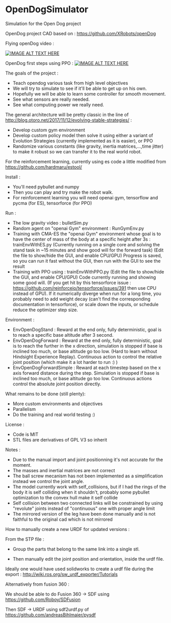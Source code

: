 # OpenDogSimulator
Simulation for the Open Dog project

OpenDog project CAD based on :
https://github.com/XRobots/openDog

Flying openDog video :

[![IMAGE ALT TEXT HERE](https://img.youtube.com/vi/ocgPrY2Uf6A/0.jpg)](https://www.youtube.com/watch?v=ocgPrY2Uf6A)

OpenDog first steps using PPO :
[![IMAGE ALT TEXT HERE](https://img.youtube.com/vi/7W0jh5ahT-E/0.jpg)](https://www.youtube.com/watch?v=7W0jh5ahT-E)


The goals of the project :
- Teach opendog various task from high level objectives
- We will try to simulate to see if it'll be able to get up on his own.
- Hopefully we will be able to learn some controller for smooth movement.
- See what sensors are really needed.
- See what computing power we really need.

The general architecture will be pretty classic in the line of http://blog.otoro.net/2017/11/12/evolving-stable-strategies/ :

- Develop custom gym environment
- Develop custom policy model then solve it using either a variant of Evolution Strategies (currently implemented as it is easier), or PPO
- Randomize various constants (like gravity, inertia matrices,...,time jitter) to make it robust so we can transfer it to the real world robot.

For the reinforcement learning, currently using es code a little modified from https://github.com/hardmaru/estool/ 

Install :

- You'll need pybullet and numpy
- Then you can play and try make the robot walk.
- For reinforcement learning you will need openai gym, tensorflow and pycma (for ES), tensorforce (for PPO)

Run :

- The low gravity video : bulletSim.py
- Random agent on "openai Gym" environment : RunGymEnv.py
- Training with CMA-ES the "openai Gym" environment whose goal is to have the center of mass of the body at a specific height after 3s : trainEnvWithES.py (Currently running on a single core and solving the stand task in ~15 minutes and show good will for the forward task) (Edit the file to show/hide the GUI, and enable CPU/GPU) Progress is saved, so you can run it fast without the GUI, then run with the GUI to see the result
- Training with PPO using : trainEnvWithPPO.py (Edit the file to show/hide the GUI, and enable CPU/GPU) Code currently running and showing some good will. (If you get hit by this tensorforce issue : https://github.com/reinforceio/tensorforce/issues/391 then use CPU instead of GPU). If it numerically diverge when run for a long time, you probably need to add weight decay (can't find the corresponding documentation in tensorforce), or scale down the inputs, or schedule reduce the optimizer step size.

Environment : 
- EnvOpenDogStand : Reward at the end only, fully deterministic, goal is to reach a specific base altitude after 3 second.
- EnvOpenDogForward : Reward at the end only, fully deterministic, goal is to reach the further in the x direction, simulation is stopped if base is inclined too much, or base altitude go too low. (Hard to learn without Hindsight Experience Replay). Continuous action to control the relative joint position (which make it a lot harder to run :) ) 
- EnvOpenDogForwardSimple : Reward at each timestep based on the x axis forward distance during the step. Simulation is stopped if base is inclined too much, or base altitude go too low. Continuous actions control the absolute joint position directly.

What remains to be done (still plenty):

- More custom environments and objectives
- Parallelism
- Do the training and real world testing :)

License :

- Code is MIT
- STL files are derivatives of GPL V3 so inherit

Notes : 

- Due to the manual import and joint positionning it's not accurate for the moment.
- The masses and inertial matrices are not correct
- The ball screw mecanism has not been implemented as a simplification instead we control the joint angle.
- The model currently work with self_collisions, but if I had the rings of the body it is self colliding when it shouldn't, probably some pybullet optimization to the convex hull make it self collide
- Self collision between two connected links will be constrained by using "revolute" joints instead of "continuous" one with proper angle limit
- The mirrored version of the leg have been done manually and is not faithful to the original cad which is not mirrored


How to manually create a new URDF for updated versions : 


From the STP file : 


- Group the parts that belong to the same link into a single stl.

- Then manually edit the joint position and orientation, inside the urdf file.


Ideally one would have used solidworks to create a urdf file during the export :
http://wiki.ros.org/sw_urdf_exporter/Tutorials

Alternatively from fusion 360 :

We should be able to do Fusion 360 -> SDF using https://github.com/Roboy/SDFusion

Then SDF -> URDF using sdf2urdf.py of https://github.com/andreasBihlmaier/pysdf
